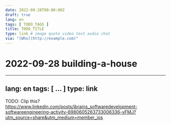 ```yaml
---
date: 2022-09-28T00:00:00Z
draft: true
lang: en
tags: [ TODO_TAGS ]
title: TODO_TITLE
type: link # image quote video text audio chat
via: "[Who](http://example.com)"
---
```

# 2022-09-28 building-a-house




---
lang: en
tags: [ ... ]
type: link
---


TODO: Clip this?
<https://www.linkedin.com/posts/jbrains_softwaredevelopment-softwareengineering-activity-6980605263733006336-yFMJ?utm_source=share&utm_medium=member_ios>

